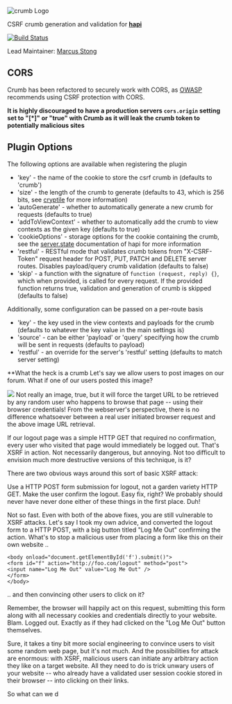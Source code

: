 ![crumb Logo](https://raw.github.com/hapijs/crumb/master/images/crumb.png)

CSRF crumb generation and validation for [**hapi**](https://github.com/hapijs/hapi)

[![Build Status](https://secure.travis-ci.org/hapijs/crumb.png)](http://travis-ci.org/hapijs/crumb)

Lead Maintainer: [Marcus Stong](https://github.com/stongo)

## CORS

Crumb has been refactored to securely work with CORS, as [OWASP](https://www.owasp.org/index.php/HTML5_Security_Cheat_Sheet#Cross_Origin_Resource_Sharing) recommends using CSRF protection with CORS.

**It is highly discouraged to have a production servers `cors.origin` setting set to "[\*]" or "true" with Crumb as it will leak the crumb token to potentially malicious sites**

## Plugin Options

The following options are available when registering the plugin

* 'key' - the name of the cookie to store the csrf crumb in (defaults to 'crumb')
* 'size' - the length of the crumb to generate (defaults to 43, which is 256 bits, see [cryptile](https://github.com/hueniverse/cryptiles) for more information)
* 'autoGenerate' - whether to automatically generate a new crumb for requests (defaults to true)
* 'addToViewContext' - whether to automatically add the crumb to view contexts as the given key (defaults to true)
* 'cookieOptions' - storage options for the cookie containing the crumb, see the [server.state](http://hapijs.com/api#serverstatename-options) documentation of hapi for more information
* 'restful' - RESTful mode that validates crumb tokens from "X-CSRF-Token" request header for POST, PUT, PATCH and DELETE server routes. Disables payload/query crumb validation (defaults to false)
* 'skip' - a function with the signature of `function (request, reply) {}`, which when provided, is called for every request. If the provided function returns true, validation and generation of crumb is skipped (defaults to false)

Additionally, some configuration can be passed on a per-route basis

* 'key' - the key used in the view contexts and payloads for the crumb (defaults to whatever the key value in the main settings is)
* 'source' - can be either 'payload' or 'query' specifying how the crumb will be sent in requests (defaults to payload)
* 'restful' - an override for the server's 'restful' setting (defaults to match server setting)

**What the heck is a crumb
Let's say we allow users to post images on our forum. What if one of our users posted this image?

<img src="http://foo.com/logout">
Not really an image, true, but it will force the target URL to be retrieved by any random user who happens to browse that page -- using their browser credentials! From the webserver's perspective, there is no difference whatsoever between a real user initiated browser request and the above image URL retrieval.

If our logout page was a simple HTTP GET that required no confirmation, every user who visited that page would immediately be logged out. That's XSRF in action. Not necessarily dangerous, but annoying. Not too difficult to envision much more destructive versions of this technique, is it?

There are two obvious ways around this sort of basic XSRF attack:

Use a HTTP POST form submission for logout, not a garden variety HTTP GET.
Make the user confirm the logout.
Easy fix, right? We probably should never have never done either of these things in the first place. Duh!

Not so fast. Even with both of the above fixes, you are still vulnerable to XSRF attacks. Let's say I took my own advice, and converted the logout form to a HTTP POST, with a big button titled "Log Me Out" confirming the action. What's to stop a malicious user from placing a form like this on their own website ..
```
<body onload="document.getElementById('f').submit()">
<form id="f" action="http://foo.com/logout" method="post">
<input name="Log Me Out" value="Log Me Out" />
</form>
</body>
```
.. and then convincing other users to click on it?

Remember, the browser will happily act on this request, submitting this form along with all necessary cookies and credentials directly to your website. Blam. Logged out. Exactly as if they had clicked on the "Log Me Out" button themselves.

Sure, it takes a tiny bit more social engineering to convince users to visit some random web page, but it's not much. And the possibilities for attack are enormous: with XSRF, malicious users can initiate any arbitrary action they like on a target website. All they need to do is trick unwary users of your website -- who already have a validated user session cookie stored in their browser -- into clicking on their links.

So what can we d


